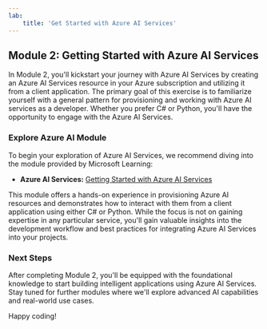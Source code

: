 ```yaml
---
lab:
    title: 'Get Started with Azure AI Services'
---
```

## Module 2: Getting Started with Azure AI Services

In Module 2, you'll kickstart your journey with Azure AI Services by creating an Azure AI Services resource in your Azure subscription and utilizing it from a client application. The primary goal of this exercise is to familiarize yourself with a general pattern for provisioning and working with Azure AI services as a developer. Whether you prefer C# or Python, you'll have the opportunity to engage with the Azure AI Services.

### Explore Azure AI Module

To begin your exploration of Azure AI Services, we recommend diving into the module provided by Microsoft Learning:

- **Azure AI Services:** [Getting Started with Azure AI Services](https://microsoftlearning.github.io/mslearn-ai-services/Instructions/Exercises/01-use-azure-ai-services.html)

This module offers a hands-on experience in provisioning Azure AI resources and demonstrates how to interact with them from a client application using either C# or Python. While the focus is not on gaining expertise in any particular service, you'll gain valuable insights into the development workflow and best practices for integrating Azure AI Services into your projects.

### Next Steps

After completing Module 2, you'll be equipped with the foundational knowledge to start building intelligent applications using Azure AI Services. Stay tuned for further modules where we'll explore advanced AI capabilities and real-world use cases.

Happy coding!